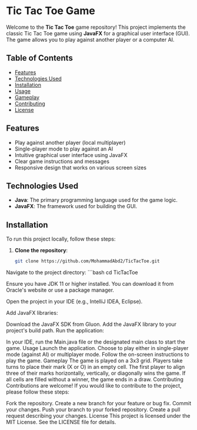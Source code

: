 # Tic Tac Toe Game

Welcome to the **Tic Tac Toe** game repository! This project implements the classic Tic Tac Toe game using **JavaFX** for a graphical user interface (GUI). The game allows you to play against another player or a computer AI.

## Table of Contents

- [Features](#features)
- [Technologies Used](#technologies-used)
- [Installation](#installation)
- [Usage](#usage)
- [Gameplay](#gameplay)
- [Contributing](#contributing)
- [License](#license)

## Features

- Play against another player (local multiplayer)
- Single-player mode to play against an AI
- Intuitive graphical user interface using JavaFX
- Clear game instructions and messages
- Responsive design that works on various screen sizes

## Technologies Used

- **Java**: The primary programming language used for the game logic.
- **JavaFX**: The framework used for building the GUI.

## Installation

To run this project locally, follow these steps:

1. **Clone the repository**:

   ```bash
   git clone https://github.com/MohammadAbd2/TicTacToe.git

Navigate to the project directory:
	```bash
	cd TicTacToe


Ensure you have JDK 11 or higher installed. You can download it from Oracle's website or use a package manager.

Open the project in your IDE (e.g., IntelliJ IDEA, Eclipse).

Add JavaFX libraries:

Download the JavaFX SDK from Gluon.
Add the JavaFX library to your project's build path.
Run the application:

In your IDE, run the Main.java file or the designated main class to start the game.
Usage
Launch the application.
Choose to play either in single-player mode (against AI) or multiplayer mode.
Follow the on-screen instructions to play the game.
Gameplay
The game is played on a 3x3 grid.
Players take turns to place their mark (X or O) in an empty cell.
The first player to align three of their marks horizontally, vertically, or diagonally wins the game.
If all cells are filled without a winner, the game ends in a draw.
Contributing
Contributions are welcome! If you would like to contribute to the project, please follow these steps:

Fork the repository.
Create a new branch for your feature or bug fix.
Commit your changes.
Push your branch to your forked repository.
Create a pull request describing your changes.
License
This project is licensed under the MIT License. See the LICENSE file for details.

